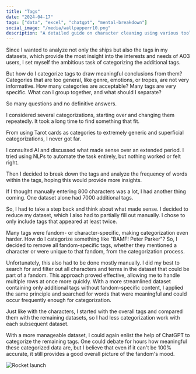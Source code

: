 ```yaml
---
title: "Tags"
date: "2024-04-17"
tags: ["data", "excel", "chatgpt", "mental-breakdown"]
social_image: "/media/wallpapperr10.png"
description: "A detailed guide on character cleaning using various tools."
---
```



Since I wanted to analyze not only the ships but also the tags in my datasets, which provide the most insight into the interests and needs of AO3 users, I set myself the ambitious task of categorizing the additional tags.

But how do I categorize tags to draw meaningful conclusions from them? Categories that are too general, like genre, emotions, or tropes, are not very informative. How many categories are acceptable? Many tags are very specific. What can I group together, and what should I separate?

So many questions and no definitive answers.

I considered several categorizations, starting over and changing them repeatedly. It took a long time to find something that fit.

From using Tarot cards as categories to extremely generic and superficial categorizations, I never got far.

I consulted AI and discussed what made sense over an extended period. I tried using NLPs to automate the task entirely, but nothing worked or felt right.

Then I decided to break down the tags and analyze the frequency of words within the tags, hoping this would provide more insights.

If I thought manually entering 800 characters was a lot, I had another thing coming. One dataset alone had 7000 additional tags.

So, I had to take a step back and think about what made sense. I decided to reduce my dataset, which I also had to partially fill out manually. I chose to only include tags that appeared at least twice.

Many tags were fandom- or character-specific, making categorization even harder. How do I categorize something like "BAMF! Peter Parker"? So, I decided to remove all fandom-specific tags, whether they mentioned a character or were unique to that fandom, from the categorization process.

Unfortunately, this also had to be done mostly manually. I did my best to search for and filter out all characters and terms in the dataset that could be part of a fandom. This approach proved effective, allowing me to handle multiple rows at once more quickly. With a more streamlined dataset containing only additional tags without fandom-specific content, I applied the same principle and searched for words that were meaningful and could occur frequently enough for categorization.

Just like with the characters, I started with the overall tags and compared them with the remaining datasets, so I had less categorization work with each subsequent dataset.

With a more manageable dataset, I could again enlist the help of ChatGPT to categorize the remaining tags. One could debate for hours how meaningful these categorized data are, but I believe that even if it can't be 100% accurate, it still provides a good overall picture of the fandom's mood.



![Rocket launch](/media/wallpapperr10.png)

